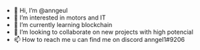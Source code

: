 - 👋 Hi, I’m @anngeul
- 👀 I’m interested in motors and IT
- 🌱 I’m currently learning blockchain
- 💞️ I’m looking to collaborate on new projects with high potencial
- 📫 How to reach me u can find me on discord anngel1#9206 

<!---
anngeul/anngeul is a ✨ special ✨ repository because its `README.md` (this file) appears on your GitHub profile.
You can click the Preview link to take a look at your changes.
--->
